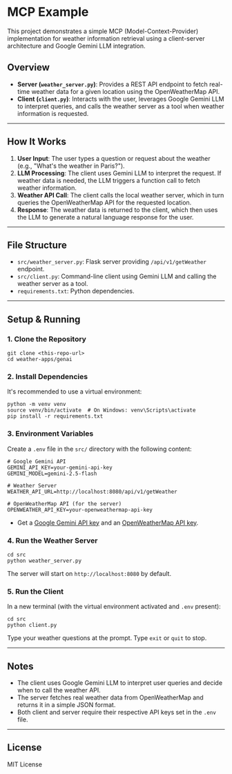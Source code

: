 # MCP Example

This project demonstrates a simple MCP (Model-Context-Provider) implementation for weather information retrieval using a client-server architecture and Google Gemini LLM integration.

## Overview

- **Server (`weather_server.py`)**: Provides a REST API endpoint to fetch real-time weather data for a given location using the OpenWeatherMap API.
- **Client (`client.py`)**: Interacts with the user, leverages Google Gemini LLM to interpret queries, and calls the weather server as a tool when weather information is requested.

---

## How It Works

1. **User Input**: The user types a question or request about the weather (e.g., "What's the weather in Paris?").
2. **LLM Processing**: The client uses Gemini LLM to interpret the request. If weather data is needed, the LLM triggers a function call to fetch weather information.
3. **Weather API Call**: The client calls the local weather server, which in turn queries the OpenWeatherMap API for the requested location.
4. **Response**: The weather data is returned to the client, which then uses the LLM to generate a natural language response for the user.

---

## File Structure

- `src/weather_server.py`: Flask server providing `/api/v1/getWeather` endpoint.
- `src/client.py`: Command-line client using Gemini LLM and calling the weather server as a tool.
- `requirements.txt`: Python dependencies.

---

## Setup & Running

### 1. Clone the Repository

```
git clone <this-repo-url>
cd weather-apps/genai
```

### 2. Install Dependencies

It's recommended to use a virtual environment:

```
python -m venv venv
source venv/bin/activate  # On Windows: venv\Scripts\activate
pip install -r requirements.txt
```

### 3. Environment Variables

Create a `.env` file in the `src/` directory with the following content:

```
# Google Gemini API
GEMINI_API_KEY=your-gemini-api-key
GEMINI_MODEL=gemini-2.5-flash

# Weather Server
WEATHER_API_URL=http://localhost:8080/api/v1/getWeather

# OpenWeatherMap API (for the server)
OPENWEATHER_API_KEY=your-openweathermap-api-key
```

- Get a [Google Gemini API key](https://aistudio.google.com/app/apikey) and an [OpenWeatherMap API key](https://openweathermap.org/api).

### 4. Run the Weather Server

```
cd src
python weather_server.py
```

The server will start on `http://localhost:8080` by default.

### 5. Run the Client

In a new terminal (with the virtual environment activated and `.env` present):

```
cd src
python client.py
```

Type your weather questions at the prompt. Type `exit` or `quit` to stop.

---

## Notes

- The client uses Google Gemini LLM to interpret user queries and decide when to call the weather API.
- The server fetches real weather data from OpenWeatherMap and returns it in a simple JSON format.
- Both client and server require their respective API keys set in the `.env` file.

---

## License

MIT License 